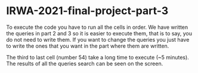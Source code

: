 # IRWA-2021-final-project-part-3

To execute the code you have to run all the cells in order. We have written the queries in part 2 and 3 so it is easier to execute them, that is to say, you do not need to write them. If you want to change the queries you just have to write the ones that you want in the part where them are written.

The third to last cell (number 54) take a long time to execute (~5 minutes). 
The results of all the queries search can be seen on the screen.
